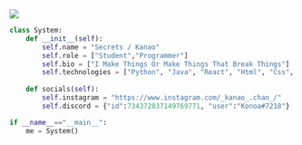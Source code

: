 <img src="https://media.discordapp.net/attachments/817191295050973235/901200563268644864/imageonline-co-roundcorner.png">

```python
class System:
    def __init__(self):
        self.name = "Secrets / Kanao"
        self.role = ["Student","Programmer"]
        self.bio = ["I Make Things Or Make Things That Break Things"]
        self.technologies = ["Python", "Java", "React", "Html", "Css", "JavaScript", "OpenCV", "Photoshop"]
        
    def socials(self):
        self.instagram = "https://www.instagram.com/_kanao_.chan_/"
        self.discord = {"id":734372837149769771, "user":"Konoa#7218"}

if __name__=="__main__":
    me = System()
```

